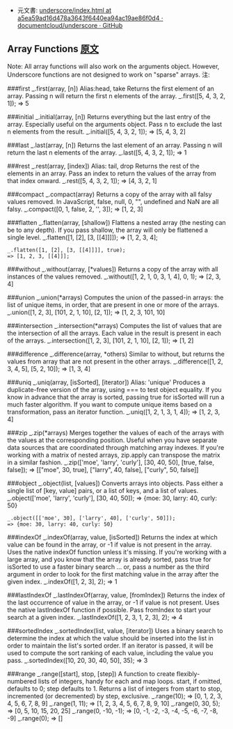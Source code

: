 +  元文書: [underscore/index.html at a5ea59ad16d478a3643f6440ea94ac19ae86f0d4 · documentcloud/underscore · GitHub](https://github.com/documentcloud/underscore/blob/a5ea59ad16d478a3643f6440ea94ac19ae86f0d4/index.html "underscore/index.html at a5ea59ad16d478a3643f6440ea94ac19ae86f0d4 · documentcloud/underscore · GitHub")

## Array Functions [原文](http://underscorejs.org/#arrays)

Note: All array functions will also work on the arguments object. However, Underscore functions are not designed to work on "sparse" arrays.
注:

###first _.first(array, [n]) Alias:head, take
Returns the first element of an array. Passing n will return the first n elements of the array.
    _.first([5, 4, 3, 2, 1]);
    => 5

###initial _.initial(array, [n]) 
Returns everything but the last entry of the array. Especially useful on the arguments object. Pass n to exclude the last n elements from the result.
    _.initial([5, 4, 3, 2, 1]);
    => [5, 4, 3, 2]

###last _.last(array, [n]) 
Returns the last element of an array. Passing n will return the last n elements of the array.
    _.last([5, 4, 3, 2, 1]);
    => 1

###rest _.rest(array, [index]) Alias: tail, drop 
Returns the rest of the elements in an array. Pass an index to return the values of the array from that index onward.
    _.rest([5, 4, 3, 2, 1]);
    => [4, 3, 2, 1]

###compact _.compact(array) 
Returns a copy of the array with all falsy values removed. In JavaScript, false, null, 0, "", undefined and NaN are all falsy.
    _.compact([0, 1, false, 2, '', 3]);
    => [1, 2, 3]

###flatten _.flatten(array, [shallow]) 
Flattens a nested array (the nesting can be to any depth). If you pass shallow, the array will only be flattened a single level.
    _.flatten([1, [2], [3, [[4]]]]);
    => [1, 2, 3, 4];
    
    _.flatten([1, [2], [3, [[4]]]], true);
    => [1, 2, 3, [[4]]];

###without _.without(array, [*values]) 
Returns a copy of the array with all instances of the values removed.
    _.without([1, 2, 1, 0, 3, 1, 4], 0, 1);
    => [2, 3, 4]

###union _.union(*arrays) 
Computes the union of the passed-in arrays: the list of unique items, in order, that are present in one or more of the arrays.
    _.union([1, 2, 3], [101, 2, 1, 10], [2, 1]);
    => [1, 2, 3, 101, 10]

###intersection _.intersection(*arrays) 
Computes the list of values that are the intersection of all the arrays. Each value in the result is present in each of the arrays.
    _.intersection([1, 2, 3], [101, 2, 1, 10], [2, 1]);
    => [1, 2]

###difference _.difference(array, *others) 
Similar to without, but returns the values from array that are not present in the other arrays.
    _.difference([1, 2, 3, 4, 5], [5, 2, 10]);
    => [1, 3, 4]

###uniq _.uniq(array, [isSorted], [iterator]) Alias: 'unique' 
Produces a duplicate-free version of the array, using === to test object equality. If you know in advance that the array is sorted, passing true for isSorted will run a much faster algorithm. If you want to compute unique items based on a transformation, pass an iterator function.
    _.uniq([1, 2, 1, 3, 1, 4]);
    => [1, 2, 3, 4]

###zip _.zip(*arrays) 
Merges together the values of each of the arrays with the values at the corresponding position. Useful when you have separate data sources that are coordinated through matching array indexes. If you're working with a matrix of nested arrays, zip.apply can transpose the matrix in a similar fashion.
    _.zip(['moe', 'larry', 'curly'], [30, 40, 50], [true, false, false]);
    => [["moe", 30, true], ["larry", 40, false], ["curly", 50, false]]

###object _.object(list, [values]) 
Converts arrays into objects. Pass either a single list of [key, value] pairs, or a list of keys, and a list of values.
    _.object(['moe', 'larry', 'curly'], [30, 40, 50]);
    => {moe: 30, larry: 40, curly: 50}

    _.object([['moe', 30], ['larry', 40], ['curly', 50]]);
    => {moe: 30, larry: 40, curly: 50}

###indexOf _.indexOf(array, value, [isSorted]) 
Returns the index at which value can be found in the array, or -1 if value is not present in the array. Uses the native indexOf function unless it's missing. If you're working with a large array, and you know that the array is already sorted, pass true for isSorted to use a faster binary search ... or, pass a number as the third argument in order to look for the first matching value in the array after the given index.
    _.indexOf([1, 2, 3], 2);
    => 1

###lastIndexOf _.lastIndexOf(array, value, [fromIndex]) 
Returns the index of the last occurrence of value in the array, or -1 if value is not present. Uses the native lastIndexOf function if possible. Pass fromIndex to start your search at a given index.
    _.lastIndexOf([1, 2, 3, 1, 2, 3], 2);
    => 4

###sortedIndex _.sortedIndex(list, value, [iterator]) 
Uses a binary search to determine the index at which the value should be inserted into the list in order to maintain the list's sorted order. If an iterator is passed, it will be used to compute the sort ranking of each value, including the value you pass.
    _.sortedIndex([10, 20, 30, 40, 50], 35);
    => 3

###range _.range([start], stop, [step]) 
A function to create flexibly-numbered lists of integers, handy for each and map loops. start, if omitted, defaults to 0; step defaults to 1. Returns a list of integers from start to stop, incremented (or decremented) by step, exclusive.
    _.range(10);
    => [0, 1, 2, 3, 4, 5, 6, 7, 8, 9]
    _.range(1, 11);
    => [1, 2, 3, 4, 5, 6, 7, 8, 9, 10]
    _.range(0, 30, 5);
    => [0, 5, 10, 15, 20, 25]
    _.range(0, -10, -1);
    => [0, -1, -2, -3, -4, -5, -6, -7, -8, -9]
    _.range(0);
    => []
